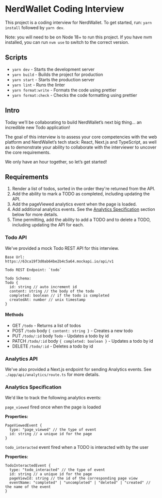# NerdWallet Coding Interview

This project is a coding interview for NerdWallet. To get started, run:
`yarn install` followed by `yarn dev`.

Note: you will need to be on Node 18+ to run this project. If you have nvm installed, you can run `nvm use` to switch to the correct version.

## Scripts

- `yarn dev` - Starts the development server
- `yarn build` - Builds the project for production
- `yarn start` - Starts the production server
- `yarn lint` - Runs the linter
- `yarn format:write` - Formats the code using prettier
- `yarn format:check` - Checks the code formatting using prettier

## Intro

Today we’ll be collaborating to build NerdWallet’s next big thing… an incredible new Todo application!

The goal of this interview is to assess your core competencies with the web platform and NerdWallet’s tech stack: React, Next.js and TypeScript, as well as to demonstrate your ability to collaborate with the interviewer to uncover the core requirements.

We only have an hour together, so let’s get started!

## Requirements

1. Render a list of todos, sorted in the order they're returned from the API.
1. Add the ability to mark a TODO as completed, including updating the API.
1. Add the pageViewed analytics event when the page is loaded.
1. Add additional analytics events. See the [Analytics Specification](#analytics-specification) section below for more details.
1. Time permitting, add the ability to add a TODO and to delete a TODO, including updating the API for each.

### Todo API

We've provided a mock Todo REST API for this interview.

```
Base Url:
https://63ca19f3d0ab64be2b4c5a64.mockapi.io/api/v1

Todo REST Endpoint: `todo`

Todo Schema:
Todo {
  id: string // auto increment id
  content: string // the body of the todo
  completed: boolean // if the todo is completed
  createdAt: number // unix timestamp
}
```

#### Methods

- GET `/todo` - Returns a list of todos
- POST `/todo` body `{ content: string }` - Creates a new todo
- PUT `/todo/:id` body `Todo` - Updates a todo by id
- PATCH `/todo/:id` body `{ completed: boolean }` - Updates a todo by id
- DELETE `/todo/:id` - Deletes a todo by id

### Analytics API

We've also provided a Next.js endpoint for sending Analytics events. See `./app/api/analytics/route.ts` for more details.

### Analytics Specification

We'd like to track the following analytics events:

`page_viewed` fired once when the page is loaded

**Properties:**

```
PageViewedEvent {
  type: "page_viewed" // the type of event
  id: string // a unique id for the page
}
```

`todo_interacted` event fired when a TODO is interacted with by the user

**Properties:**

```
TodoInteractedEvent {
  type: "todo_interacted" // the type of event
  id: string // a unique id for the page
  pageViewId: string // the id of the corresponding page view
  eventName: "completed" | "uncompleted" | "deleted" | "created" // the name of the event
}
```
